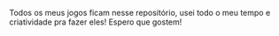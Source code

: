 Todos os meus jogos ficam nesse repositório, usei todo o meu tempo e criatividade pra fazer eles! Espero que gostem!
